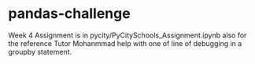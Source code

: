 # pandas-challenge
Week 4 Assignment is in pycity/PyCitySchools_Assignment.ipynb
also for the reference Tutor Mohanmmad help with one of line of debugging in a groupby statement.


